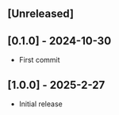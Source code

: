 ## [Unreleased]

## [0.1.0] - 2024-10-30

- First commit

## [1.0.0] - 2025-2-27

- Initial release
